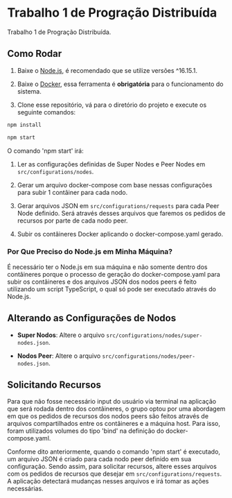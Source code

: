 # Trabalho 1 de Progração Distribuída

Trabalho 1 de Progração Distribuída.

## Como Rodar

1. Baixe o [Node.js](https://nodejs.org/en/download/), é recomendado que se utilize versões ^16.15.1.

2. Baixe o [Docker](https://www.docker.com/products/docker-desktop/), essa ferramenta é **obrigatória** para o funcionamento do sistema.

3. Clone esse repositório, vá para o diretório do projeto e execute os seguinte comandos:

```sh
npm install
```

```sh
npm start
```

O comando 'npm start' irá:

1. Ler as configurações definidas de Super Nodes e Peer Nodes em `src/configurations/nodes`.

2. Gerar um arquivo docker-compose com base nessas configurações para subir 1 contâiner para cada nodo.

3. Gerar arquivos JSON em `src/configurations/requests` para cada Peer Node definido. Será através desses arquivos que faremos os pedidos de recursos por parte de cada nodo peer.

4. Subir os contâineres Docker aplicando o docker-compose.yaml gerado.

### Por Que Preciso do Node.js em Minha Máquina?

É necessário ter o Node.js em sua máquina e não somente dentro dos contâineres porque o processo de geração do docker-compose.yaml para subir os contâineres e dos arquivos JSON dos nodos peers é feito utilizando um script TypeScript, o qual só pode ser executado através do Node.js.

## Alterando as Configurações de Nodos

- **Super Nodos**: Altere o arquivo `src/configurations/nodes/super-nodes.json`.

- **Nodos Peer**: Altere o arquivo `src/configurations/nodes/peer-nodes.json`.

## Solicitando Recursos

Para que não fosse necessário input do usuário via terminal na aplicação que será rodada dentro dos contâineres, o grupo optou por uma abordagem em que os pedidos de recursos dos nodos peers são feitos através de arquivos compartilhados entre os contâineres e a máquina host. Para isso, foram utilizados volumes do tipo 'bind' na definição do docker-compose.yaml.

Conforme dito anteriormente, quando o comando 'npm start' é executado, um arquivo JSON é criado para cada nodo peer definido em sua configuração. Sendo assim, para solicitar recursos, altere esses arquivos com os pedidos de recursos que desejar em `src/configurations/requests`. A aplicação detectará mudanças nesses arquivos e irá tomar as ações necessárias.
